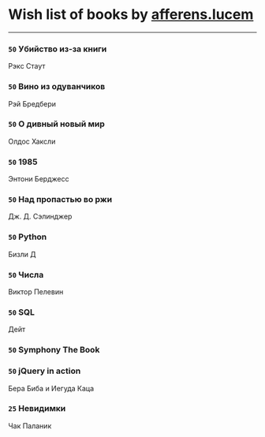 # Wish list of books by [afferens.lucem](http://vk.com/id196071655)
---

### `50` Убийство из-за книги
Рэкс Стаут

### `50` Вино из одуванчиков
Рэй Бредбери

### `50` О дивный новый мир
Олдос Хаксли

### `50` 1985
Энтони Берджесс

### `50` Над пропастью во ржи
Дж. Д. Сэлинджер

### `50` Python
Бизли Д

### `50` Числа
Виктор Пелевин

### `50` SQL
Дейт

### `50` Symphony The Book

### `50` jQuery in action
Бера Биба и Иегуда Каца

### `25` Невидимки
Чак Паланик


